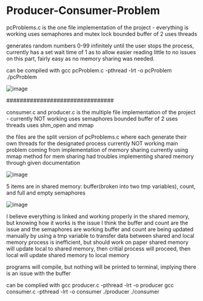 # Producer-Consumer-Problem

pcProblems.c is the one file implementation of the project - everything is working
  uses semaphores and mutex lock
  bounded buffer of 2
  uses threads

  generates random numbers 0-99 infinitely until the user stops the process, currently has a set wait time of 1 as to allow easier reading
  little to no issues on this part, fairly easy as no memory sharing was needed.
  
  can be compiled with
    gcc pcProblem.c -pthread -lrt -o pcProblem
    ./pcProblem

![image](https://github.com/Bluehippo321/Producer-Consumer-Problem/assets/149278207/fdb2e914-0b58-4b7e-ac8f-34e15e759e77)


################################

consumer.c and producer.c is the multiple file implementation of the project - currently NOT working
  uses semaphores
  bounded buffer of 2
  uses threads
  uses shm_open and mmap

  the files are the split version of pcProblems.c where each generate their own threads for the designated process
  currently NOT working
  main problem coming from implementation of memory sharing
  currently using mmap method for mem sharing
  had troubles implementing shared memory through given documentation
  
![image](https://github.com/Bluehippo321/Producer-Consumer-Problem/assets/149278207/318b41da-26ae-43d4-80a8-626a91d3d045)
  
  5 items are in shared memory: buffer(broken into two tmp variables), count, and full and empty semaphores

![image](https://github.com/Bluehippo321/Producer-Consumer-Problem/assets/149278207/c70548db-c880-4c6c-a9ca-f9d48dcd8c41)

  I believe everything is linked and working properly in the shared memory, but knowing how it works is the issue
  I think the buffer and count are the issue and the semaphores are working
  buffer and count are being updated manually by using a tmp variable to transfer data between shared and local memory
  process is inefficient, but should work on paper
  shared memory will update local to shared memory, then critial process will proceed, then local will update shared memory to local memory

  programs will compile, but nothing will be printed to terminal, implying there is an issue with the buffer

  can be complied with
    gcc producer.c -pthread -lrt -o producer
    gcc consumer.c -pthread -lrt -o consumer
    ./producer ./consumer


